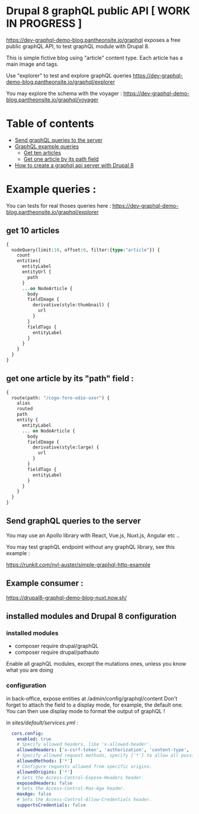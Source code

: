 # Drupal 8 graphQL public API [ WORK IN PROGRESS ]

https://dev-graphql-demo-blog.pantheonsite.io/graphql exposes a free public graphQL API, to test graphQL module with Drupal 8. 

This is simple fictive blog using "article" content type. Each article has a main image and tags. 

Use "explorer" to test and explore graphQL queries
https://dev-graphql-demo-blog.pantheonsite.io/graphql/explorer

You may explore the schema with the voyager : 
https://dev-graphql-demo-blog.pantheonsite.io/graphql/voyager

Table of contents
=================
  * [Send graphQL queries to the server](#send-graphql-queries-to-the-server)
  * [GraphQL example queries](#example-queries-)
    * [Get ten articles](#get-10-articles)
    * [Get one article by its path field](#get-one-article-by-its-path-field-)
  * [How to create a graphql api server with Drupal 8](#how-to-create-a-graphql-api-server-with-drupal-8-)

# Example queries :

You can tests for real thoses queries here : https://dev-graphql-demo-blog.pantheonsite.io/graphql/explorer

## get 10 articles

```graphql
{
  nodeQuery(limit:10, offset:0, filter:{type:"article"}) {
    count
    entities{
      entityLabel
      entityUrl {
        path
      }
      ...on NodeArticle {
        body
        fieldImage {
          derivative(style:thumbnail) {
            url
          }
        }
        fieldTags {
          entityLabel
        }
      }
    }
  }
}
```

## get one article by its "path" field :

```graphql
{
  route(path: "/cogo-fere-odio-uxor") {
    alias
    routed
    path
    entity {
      entityLabel
      ... on NodeArticle {
        body
        fieldImage {
          derivative(style:large) {
            url
          }
        }
        fieldTags {
          entityLabel
        }
      }
    }
  }
}
```

## Send graphQL queries to the server

You may use an Apollo library with React, Vue.js, Nuxt.js, Angular etc .. 

You may test graphQL endpoint without any graphQL library, see this example :

https://runkit.com/nyl-auster/simple-graphql-http-example

## Example consumer :

https://drupal8-graphql-demo-blog-nuxt.now.sh/

## installed modules and Drupal 8 configuration

### installed modules

- composer require drupal/graphQL
- composer require drupal/pathauto

Enable all graphQL modules, except the mutations ones, unless you know what you are doing

### configuration

in back-office, expose entities at /admin/config/graphql/content
Don't forget to attach the field to a display mode, for example, the default one.
You can then use display mode to format the output of graphQL !


in *sites/default/services.yml :*

```yml
  cors.config:
    enabled: true
    # Specify allowed headers, like 'x-allowed-header'.
    allowedHeaders: ['x-csrf-token', 'authorization', 'content-type', 'accept', 'origin', 'x-requested-with']
    # Specify allowed request methods, specify ['*'] to allow all possible ones.
    allowedMethods: ['*']
    # Configure requests allowed from specific origins.
    allowedOrigins: ['*']
    # Sets the Access-Control-Expose-Headers header.
    exposedHeaders: false
    # Sets the Access-Control-Max-Age header.
    maxAge: false
    # Sets the Access-Control-Allow-Credentials header.
    supportsCredentials: false
```
